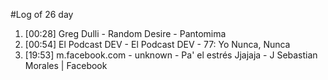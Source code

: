 #Log of 26 day

1. [00:28] Greg Dulli - Random Desire - Pantomima
1. [00:54] El Podcast DEV - El Podcast DEV - 77: Yo Nunca, Nunca
1. [19:53] m.facebook.com - unknown - Pa' el estrés Jjajaja - J Sebastian Morales | Facebook
